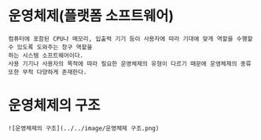 # 운영체제(플랫폼 소프트웨어)
    컴퓨터에 포함된 CPU나 메모리, 입출력 기기 등이 사용자에 따라 기대에 맞게 역할을 수행할 수 있도록 도와주는 창구 역할을
    하는 시스템 소프트웨어이다.
    사용 기기나 사용자의 목적에 따라 필요한 운영체제의 유형이 다르기 때문에 운영체제의 종류 또한 무척 다양하게 존재한다.
# 운영체제의 구조
    ![운영체제의 구조](../../image/운영체제 구조.png)